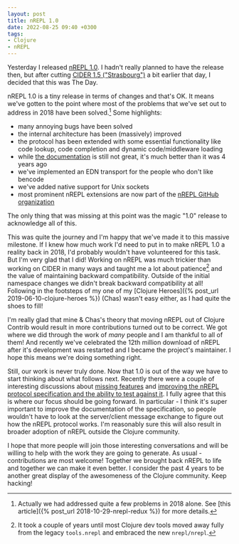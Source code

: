 ```yaml
---
layout: post
title: nREPL 1.0
date: 2022-08-25 09:40 +0300
tags:
- Clojure
- nREPL
---
```


Yesterday I released [nREPL
1.0](https://github.com/nrepl/nrepl/releases/tag/1.0.0).  I hadn't really
planned to have the release then, but after cutting [CIDER 1.5
("Strasbourg")](https://github.com/clojure-emacs/cider/releases/tag/v1.5.0) a bit earlier that day, I
decided that this was The Day.

nREPL 1.0 is a tiny release in terms of changes and that's OK. It means we've
gotten to the point where most of the problems that we've set out to address in
2018 have been solved.[^1]  Some highlights:

- many annoying bugs have been solved
- the internal architecture has been (massively) improved
- the protocol has been extended with some essential functionality like code lookup, code
completion and dynamic code/middleware loading
- while [the documentation](https://nrepl.org) is still not
great, it's much better than it was 4 years ago
- we've implemented an EDN transport for the people who don't like bencode
- we've added native support for Unix sockets
- most prominent nREPL extensions are now part of the [nREPL GitHub organization](https://github.com/nrepl)

The only thing that was missing at this point was the magic "1.0" release to
acknowledge all of this.

This was quite the journey and I'm happy that we've made it to this massive milestone. If I knew how much work I'd need
to put in to make nREPL 1.0 a reality back in 2018, I'd probably wouldn't have volunteered for this task. But I'm very glad that I did!
Working on nREPL was much trickier than working on CIDER in many ways and taught me a lot about patience[^2] and the
value of maintaining backward compatibility. Outside of the initial namespace changes we didn't break backward compatibility at all!
Following in the footsteps of my one of my [Clojure Heroes]({% post_url 2019-06-10-clojure-heroes %}) (Chas) wasn't easy either,
as I had quite the shoes to fill!

I'm really glad that mine & Chas's theory that moving nREPL out of Clojure
Contrib would result in more contributions turned out to be correct. We got
where we did through the work of *many* people and I am thankful to all of them!
And recently we've celebrated the 12th million download of nREPL after it's
development was restarted and I became the project's maintainer.  I hope this
means we're doing something right.

Still, our work is never truly done. Now that 1.0 is out of the way we have to
start thinking about what follows next. Recently there were a couple of
interesting discussions about [missing
features](https://github.com/nrepl/nrepl/discussions/275) and [improving the
nREPL protocol specification and the ability to test against
it](https://github.com/nrepl/nrepl/discussions/273). I fully agree that this is
where our focus should be going forward. In particular - I think it's super
important to improve the documentation of the specification, so people wouldn't
have to look at the server/client message exchange to figure out how the nREPL
protocol works. I'm reasonably sure this will also result in broader adoption of
nREPL outside the Clojure community.

I hope that more people will join those interesting conversations and will be
willing to help with the work they are going to generate. As usual -
contributions are most welcome! Together we brought back nREPL to life and
together we can make it even better. I consider the past 4 years to be another great
display of the awesomeness of the Clojure community. Keep hacking!

[^1]: Actually we had addressed quite a few problems in 2018 alone. See [this article]({% post_url 2018-10-29-nrepl-redux %}) for more details.
[^2]: It took a couple of years until most Clojure dev tools moved away fully from the legacy `tools.nrepl` and embraced the new `nrepl/nrepl`.
